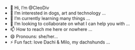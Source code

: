 - 👋 Hi, I’m @CleoDiv
- 👀 I’m interested in dogs, art and technology ...
- 🌱 I’m currently learning many things ...
- 💞️ I’m looking to collaborate on what I can help you with ...
- 📫 How to reach me here or nowhere ...
- 😄 Pronouns: she/her...
- ⚡ Fun fact: love Dachi & Milo, my dachshunds ...

<!---
CleoDiv/CleoDiv is a ✨ special ✨ repository because its `README.md` (this file) appears on your GitHub profile.
You can click the Preview link to take a look at your changes.
--->
